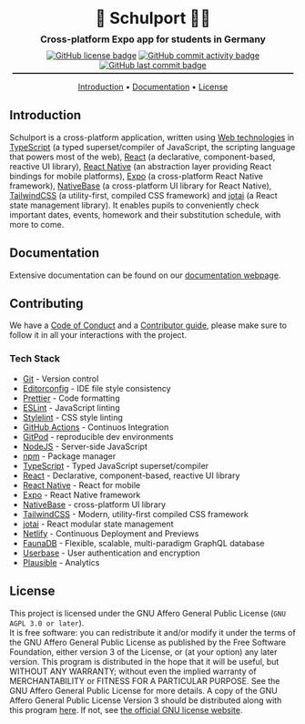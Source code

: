<h1 align="center" style="border: none; padding: 0; margin: 0;">🏫 Schulport 🧑‍🎓</h1>
<h3 align="center"style="margin: 10px;">Cross-platform Expo app for students in Germany</h3>
<p align="center" style="margin: 0; padding: 0;">
  <a href="COPYING"><img src="https://img.shields.io/github/license/3x071c/schulport" alt="GitHub license badge" /></a>
  <a href="https://github.com/3x071c/schulport/graphs/commit-activity"><img src="https://img.shields.io/github/commit-activity/m/3x071c/schulport" alt="GitHub commit activity badge" /></a>
  <a href="https://github.com/3x071c/schulport/graphs/commit-activity"><img src="https://img.shields.io/github/last-commit/3x071c/schulport" alt="GitHub last commit badge" /></a>
</p>
<hr style="height: 2px; margin: 5px;" />
<p align="center">
  <a href="#introduction">Introduction</a> •
  <a href="#documentation">Documentation</a> •
  <a href="#license">License</a>
</p>

## Introduction

Schulport is a cross-platform application, written using [Web technologies](https://developer.mozilla.org/en-US/docs/Learn) in [TypeScript](https://www.typescriptlang.org/) (a typed superset/compiler of JavaScript, the scripting language that powers most of the web), [React](https://reactjs.org/) (a declarative, component-based, reactive UI library), [React Native](https://reactnative.dev/) (an abstraction layer providing React bindings for mobile platforms), [Expo](https://expo.dev/) (a cross-platform React Native framework), [NativeBase](https://nativebase.io/) (a cross-platform UI library for React Native), [TailwindCSS](https://tailwindcss.com/) (a utility-first, compiled CSS framework) and [jotai](https://jotai.pmnd.rs/) (a React state management library). It enables pupils to conveniently check important dates, events, homework and their substitution schedule, with more to come.

## Documentation

Extensive documentation can be found on our [documentation webpage](https://docs.schulport.com).

## Contributing

We have a [Code of Conduct](CODE_OF_CONDUCT.md) and a [Contributor guide](CONTRIBUTING.md), please make sure to follow it in all your interactions with the project.

### Tech Stack

-   [Git](https://git-scm.com/) - Version control
-   [Editorconfig](https://editorconfig.org/) - IDE file style consistency
-   [Prettier](https://prettier.io/) - Code formatting
-   [ESLint](https://eslint.org/) - JavaScript linting
-   [Stylelint](https://stylelint.io/) - CSS style linting
-   [GitHub Actions](https://github.com/features/actions) - Continuos Integration
-   [GitPod](https://www.gitpod.io/) - reproducible dev environments
-   [NodeJS](https://nodejs.org/en/) - Server-side JavaScript
-   [npm](https://npmjs.com/) - Package manager
-   [TypeScript](https://www.typescriptlang.org/) - Typed JavaScript superset/compiler
-   [React](https://reactjs.org/) - Declarative, component-based, reactive UI library
-   [React Native](https://reactnative.dev/) - React for mobile
-   [Expo](https://expo.dev/) - React Native framework
-   [NativeBase](https://nativebase.io/) - cross-platform UI library
-   [TailwindCSS](https://tailwindcss.com/) - Modern, utility-first compiled CSS framework
-   [jotai](https://jotai.pmnd.rs/) - React modular state management
-   [Netlify](https://netlify.com/) - Continuous Deployment and Previews
-   [FaunaDB](https://fauna.com/) - Flexible, scalable, multi-paradigm GraphQL database
-   [Userbase](https://userbase.com/) - User authentication and encryption
-   [Plausible](https://plausible.io/) - Analytics

## License

This project is licensed under the GNU Affero General Public License (`GNU AGPL 3.0 or later`).<br /> It is free software: you can redistribute it and/or modify it under the terms of the GNU Affero General Public License as published by the Free Software Foundation, either version 3 of the License, or (at your option) any later version. This program is distributed in the hope that it will be useful, but WITHOUT ANY WARRANTY; without even the implied warranty of MERCHANTABILITY or FITNESS FOR A PARTICULAR PURPOSE. See the GNU Affero General Public License for more details. A copy of the GNU Affero General Public License Version 3 should be distributed along with this program [here](COPYING). If not, see [the official GNU license website](https://www.gnu.org/licenses/).
